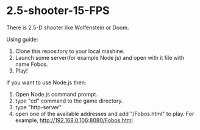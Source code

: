 # 2.5-shooter-15-FPS
There is 2.5-D shooter like Wolfenstein or Doom. 

Using guide:
  1. Clone this repository to your local mashine.
  2. Launch some server(for example Node js) and open with it file with name Fobos.
  3. Play!
  
If you want to use Node.js then:
  1. Open Node.js command prompt.
  2. type "cd" command to the game directory.
  3. type "http-server"
  4. open one of the available addresses and add "/Fobos.html" to play. For example, http://192.168.0.106:8080/Fobos.html
